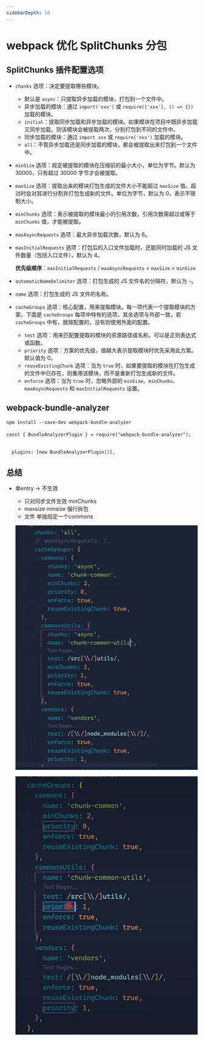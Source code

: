 ```yaml
---
sidebarDepth: 10
---
```


# webpack 优化 SplitChunks 分包

## SplitChunks 插件配置选项

- `chunks` 选项：决定要提取哪些模块。
    - 默认是 `async`：只提取异步加载的模块，打包到一个文件中。
    - 异步加载的模块：通过 `import('xxx')` 或 `require(['xxx'], () => {})` 加载的模块。
    - `initial`：提取同步加载和异步加载的模块。如果模块在项目中既异步加载又同步加载，则该模块会被提取两次，分别打包到不同的文件中。
    - 同步加载的模块：通过 `import xxx` 或 `require('xxx')` 加载的模块。
    - `all`：不管异步加载还是同步加载的模块，都会被提取出来打包到一个文件中。

- `minSize` 选项：规定被提取的模块在压缩前的最小大小，单位为字节。默认为 30000，只有超过 30000 字节才会被提取。
- `maxSize` 选项：提取出来的模块打包生成的文件大小不能超过 `maxSize` 值。超过时会对其进行分割并打包生成新的文件。单位为字节，默认为 0，表示不限制大小。
- `minChunks` 选项：表示被提取的模块最小的引用次数，引用次数需超过或等于 `minChunks` 值，才能被提取。
- `maxAsyncRequests` 选项：最大异步加载次数，默认为 6。
- `maxInitialRequests` 选项：打包后的入口文件加载时，还能同时加载的 JS 文件数量（包括入口文件），默认为 4。
  
  **优先级顺序**：`maxInitialRequests` / `maxAsyncRequests` < `maxSize` < `minSize`

- `automaticNameDelimiter` 选项：打包生成的 JS 文件名的分隔符，默认为 `~`。
- `name` 选项：打包生成的 JS 文件的名称。
- `cacheGroups` 选项：核心配置，用来提取模块。每一项代表一个提取模块的方案，下面是 `cacheGroups` 每项中特有的选项，其余选项与外部一致，若 `cacheGroups` 中有，就按配置的，没有则使用外面的配置。

    - `test` 选项：用来匹配要提取的模块的资源路径或名称。可以是正则表达式或函数。
    - `priority` 选项：方案的优先级，值越大表示提取模块时优先采用此方案。默认值为 0。
    - `reuseExistingChunk` 选项：当为 `true` 时，如果要提取的模块在打包生成的文件中已存在，则重用该模块，而不是重新打包生成新的文件。
    - `enforce` 选项：当为 `true` 时，忽略外部的 `minSize`、`minChunks`、`maxAsyncRequests` 和 `maxInitialRequests` 设置。



## webpack-bundle-analyzer

```JS
npm install --save-dev webpack-bundle-analyzer

const { BundleAnalyzerPlugin } = require("webpack-bundle-analyzer");


```

```JS
  plugins: [new BundleAnalyzerPlugin()],
```


## 总结

- 单entry -> 不生效
  - 只对同步文件生效 minChunks
  - maxsize minsize 强行拆包
  - 文件 单独指定一个commons 

  ![alt text](./assets/chunks.png)

  ![alt text](./assets/chunk1.png)